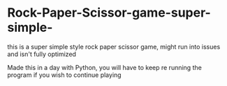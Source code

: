 # Rock-Paper-Scissor-game-super-simple-
this is a super simple style rock paper scissor game, might run into issues and isn't fully optimized 

Made this in a day with Python, you will have to keep re running the program if you wish to continue playing
